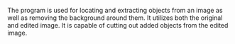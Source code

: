The program is used for locating and extracting objects from an image as well as removing the background around them. It utilizes both the original and edited image. It is capable of cutting out added objects from the edited image.
